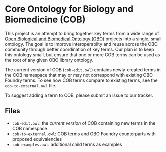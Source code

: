 # Core Ontology for Biology and Biomedicine (COB)

This project is an attempt to bring together key terms from a wide range of [Open Biological and Biomedical Ontology (OBO)](http://obofoundry.org) projects into a single, small ontology. The goal is to improve interoperabilty and reuse across the OBO community through better coordination of key terms. Our plan is to keep this ontology small, but ensure that one or more COB terms can be used as the root of any given OBO library ontology.

The current version of COB (`cob-edit.owl`) contains newly-created terms in the COB namespace that may or may not correspond with existing OBO Foundry terms. To see how COB terms compare to existing terms, see the `cob-to-external.owl` file.

To suggest adding a term to COB, please submit an issue to our tracker.

## Files

- `cob-edit.owl`: the *current version* of COB containing new terms in the COB namespace
- `cob-to-external.owl`: COB terms and OBO Foundry counterparts with proposed equivalencies
- `cob-examples.owl`: additional child terms as examples

